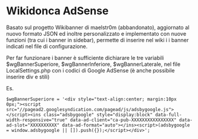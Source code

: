 Wikidonca AdSense
==========
Basato sul progetto Wikibanner di maelstr0m (abbandonato), aggiornato al nuovo formato JSON ed inoltre personalizzato e implementato con nuove funzioni (tra cui i banner in sidebar), permette di inserire nel wiki i i banner indicati nel file di configurazione.

Per far funzionare i banner è sufficiente dichiarare le tre variabili $wgBannerSuperiore, $wgBannerInferiore, $wgBannerLaterale, nel file LocalSettings.php con i codici di Google AdSense (è anche possibile inserire div e stili)

Es.

`
$wgBannerSuperiore = '<div style="text-align:center; margin:10px 0px;"><script src="//pagead2.googlesyndication.com/pagead/js/adsbygoogle.js"></script><ins class="adsbygoogle" style="display:block" data-full-width-responsive="true" data-ad-client="ca-pub-XXXXXXXXXXXXXXXX" data-ad-slot="XXXXXXXXXX" data-ad-format="auto"></ins><script>(adsbygoogle = window.adsbygoogle || []).push({});</script></div>';
`
